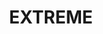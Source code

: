 ---
layout: event
categories: eventolocale
title:  "EXTREME"
CL: Bologna, Milano, Pavia, Roma Tor V.
locandina: /img/eventilocali/2017-extreme/locandina.png
gallery:
report:
facebook: 
link: http://www.museoscienza.org/extreme/
---